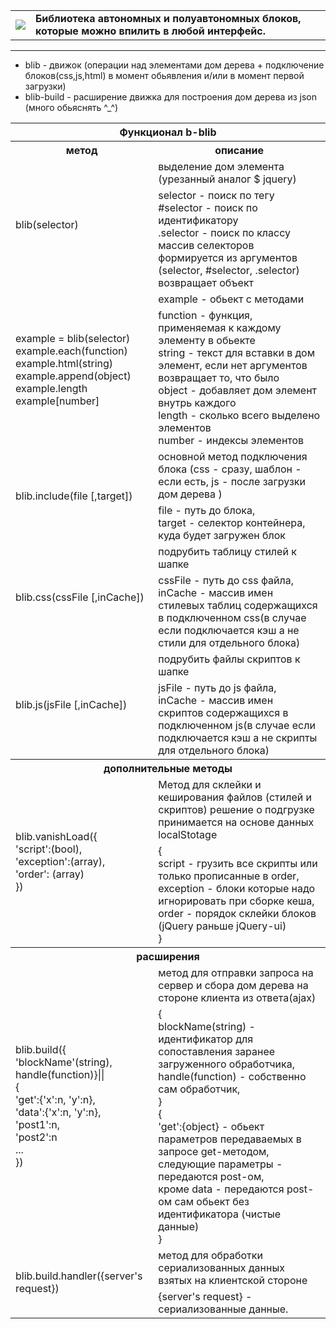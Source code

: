 <table border=0>
    <tr>
        <td>
            <a href="http://blib.xe0.ru" target="_blanck" style="text-decoration:none;">
               <img src="http://blib.xe0.ru/index_logo.png" />
            </a>
        </td>
        <td>
            <strong>
                Библиотека автономных и полуавтономных блоков, которые можно впилить в любой интерфейс.
            </strong>
        </td>
    </tr>
</table>
<hr />

<ul>
    <li>blib - движок (операции над элементами дом дерева + подключение блоков(css,js,html) в момент обьявления и/или в момент первой загрузки)</li>
    <li>blib-build - расширение движка для построения дом дерева из json (много обьяснять ^_^)</li>
    
</ul>


<table>
    <tr>
        <th colspan="2">Функционал b-blib</th>
    </tr>
    <tr>
        <th>метод</th>
        <th>описание</th>
    </tr>
    <tr>
        <td rowspan="2">blib(selector)</td>
        <td>выделение дом элемента (урезанный аналог $ jquery)</td>
    </tr>
    <tr>
        <td>
            selector - поиск по тегу<br />
            #selector - поиск по идентификатору<br />
            .selector - поиск по классу<br />
            массив селекторов формируется из аргументов (selector, #selector, .selector)
            возвращает объект
        </td>
    </tr>
    <tr>
        <td rowspan="2">
        example = blib(selector)<br />
        example.each(function)<br />
        example.html(string)<br />
        example.append(object)<br />
        example.length<br />
        example[number]<br />
        </td>
        <td>example - обьект с методами</td>
    </tr>
    <tr>
        <td>
            function - функция, применяемая к каждому элементу в обьекте<br />
            string - текст для вставки в дом элемент, если нет аргументов возвращает то, что было<br />
            object - добавляет дом элемент внутрь каждого<br />
            length - сколько всего выделено элементов<br />
            number - индексы элементов
        </td>
    </tr>
    <tr>
        <td rowspan="2">blib.include(file [,target])</td>
        <td>основной метод подключения блока (css - сразу, шаблон - если есть, js - после загрузки дом дерева )</td>
    </tr>
    <tr>
        <td>
            file - путь до блока,<br />
            target - селектор контейнера, куда будет загружен блок
        </td>
    </tr>
    <tr>
        <td rowspan="2">blib.css(cssFile [,inCache])</td>
        <td>подрубить таблицу стилей к шапке</td>
    </tr>
    <tr>
        <td>
            cssFile - путь до css файла,<br />
            inCache - массив имен стилевых таблиц содержащихся в подключенном css(в случае если подключается кэш а не стили для отдельного блока)
        </td>
    </tr>
    <tr>
        <td rowspan="2">blib.js(jsFile [,inCache])</td>
        <td>подрубить файлы скриптов к шапке</td>
    </tr>
    <tr>
        <td>
            jsFile - путь до js файла,<br />
            inCache - массив имен скриптов содержащихся в подключенном js(в случае если подключается кэш а не скрипты для отдельного блока)
        </td>
    </tr>
    <tr><th colspan="2">дополнительные методы</th></tr>
    <tr></tr>
    <tr>
		<td rowspan="2">blib.vanishLoad({<br />'script':(bool),<br />'exception':(array),<br />'order': (array)<br />})</td>
		<td>
			Метод для склейки и кеширования файлов (стилей и скриптов) решение о подгрузке принимается на основе данных localStotage
		</td>
    </tr>
    <tr>
       <td>
        	{<br />
		 script - грузить все скрипты или только прописанные в order,<br />
		 exception - блоки которые надо игнорировать при сборке кеша,<br />
		 order - порядок склейки блоков (jQuery раньше jQuery-ui)<br />
		}
       </td>
    </tr>
    <tr><th colspan="2">расширения</th></tr>
    <tr>
        <td rowspan="2">blib.build({<br />'blockName'(string), <br />handle(function)}||<br />{<br />'get':{'x':n, 'y':n},<br /> 'data':{'x':n, 'y':n},<br /> 'post1':n,<br /> 'post2':n <br />...<br />})</td>
        <td>метод для отправки запроса на сервер и сбора дом дерева на стороне клиента из ответа(ajax)</td>
    </tr>
    <tr>
        <td>
	    	{<br />
		 blockName(string) - идентификатор для сопоставления заранее загруженного обработчика,<br />
		 handle(function) - собственно сам обработчик,<br />
		}<br />
		{<br />
		 'get':{object} - обьект параметров передаваемых в запросе get-методом,<br />
		 следующие параметры - передаются post-ом,<br />
		 кроме data - передаются post-ом сам обьект без идентификатора (чистые данные)<br />
		}
        </td>
    </tr>
    <tr>
        <td rowspan="2">blib.build.handler({server's request})</td>
        <td>метод для обработки сериализованных данных взятых на клиентской стороне</td>
    </tr>
    <tr>
        <td>
	    	{server's request} - сериализованные данные.
        </td>
    </tr>
</table>
